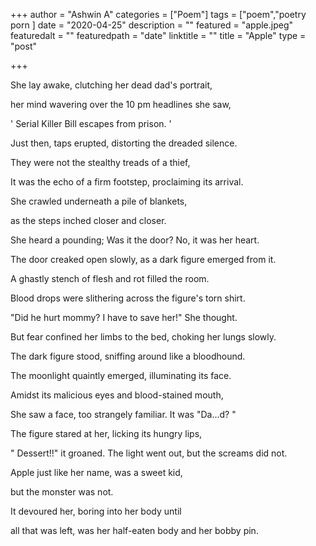 +++
author = "Ashwin A"
categories = ["Poem"]
tags = ["poem","poetry porn ]
date = "2020-04-25"
description = ""
featured = "apple.jpeg"
featuredalt = ""
featuredpath = "date"
linktitle = ""
title = "Apple"
type = "post"

+++

She lay awake, clutching her dead dad's portrait,

her mind wavering over the 10 pm headlines she saw,

' Serial Killer Bill escapes from prison. '

Just then, taps erupted, distorting the dreaded silence.

They were not the stealthy treads of a thief,

It was the echo of a firm footstep, proclaiming its arrival.

She crawled underneath a pile of blankets,

as the steps inched closer and closer.

She heard a pounding; Was it the door? No, it was her heart.

The door creaked open slowly, as a dark figure emerged from it.

A ghastly stench of flesh and rot filled the room.

Blood drops were slithering across the figure's torn shirt.

"Did he hurt mommy? I have to save her!" She thought.

But fear confined her limbs to the bed, choking her lungs slowly.

The dark figure stood, sniffing around like a bloodhound.

The moonlight quaintly emerged, illuminating its face.

Amidst its malicious eyes and blood-stained mouth,

She saw a face, too strangely familiar. It was "Da...d? "

The figure stared at her, licking its hungry lips,

" Dessert!!" it groaned. The light went out, but the screams did not.

Apple just like her name, was a sweet kid,

but the monster was not.

It devoured her, boring into her body until

all that was left, was her half-eaten body and her bobby pin.


 